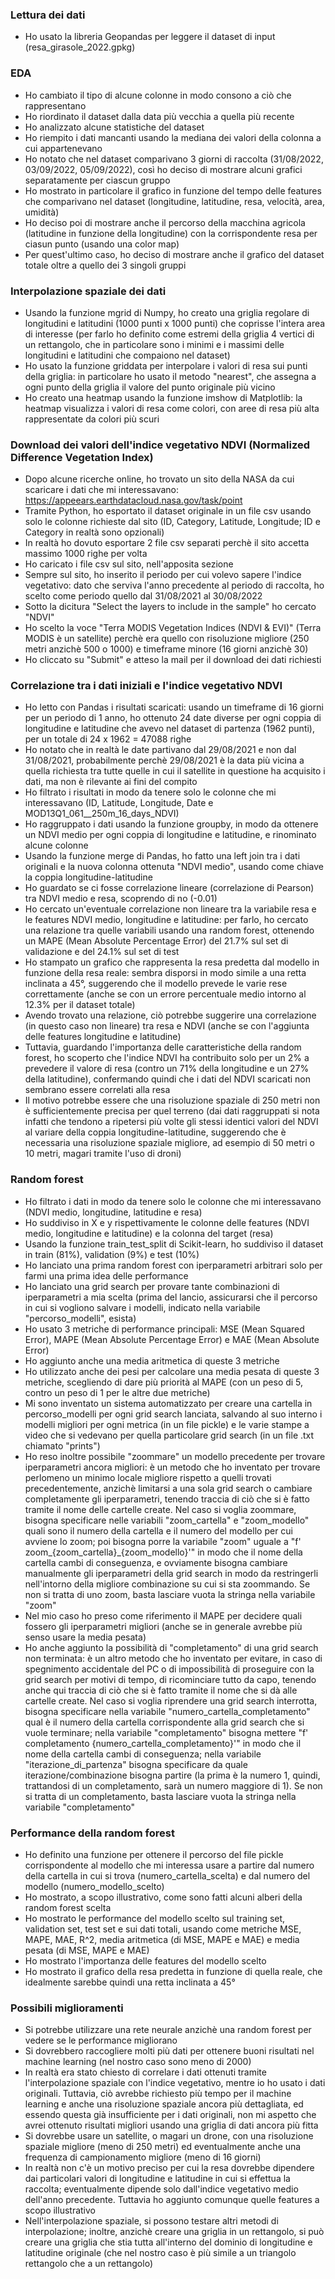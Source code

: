### Lettura dei dati
- Ho usato la libreria Geopandas per leggere il dataset di input (resa_girasole_2022.gpkg)

### EDA
- Ho cambiato il tipo di alcune colonne in modo consono a ciò che rappresentano
- Ho riordinato il dataset dalla data più vecchia a quella più recente
- Ho analizzato alcune statistiche del dataset
- Ho riempito i dati mancanti usando la mediana dei valori della colonna a cui appartenevano
- Ho notato che nel dataset comparivano 3 giorni di raccolta (31/08/2022, 03/09/2022, 05/09/2022), così ho deciso di mostrare alcuni grafici separatamente per ciascun gruppo
- Ho mostrato in particolare il grafico in funzione del tempo delle features che comparivano nel dataset (longitudine, latitudine, resa, velocità, area, umidità)
- Ho deciso poi di mostrare anche il percorso della macchina agricola (latitudine in funzione della longitudine) con la corrispondente resa per ciasun punto (usando una color map)
- Per quest'ultimo caso, ho deciso di mostrare anche il grafico del dataset totale oltre a quello dei 3 singoli gruppi

### Interpolazione spaziale dei dati
- Usando la funzione mgrid di Numpy, ho creato una griglia regolare di longitudini e latitudini (1000 punti x 1000 punti) che coprisse l'intera area di interesse (per farlo ho definito come estremi della griglia 4 vertici di un rettangolo, che in particolare sono i minimi e i massimi delle longitudini e latitudini che compaiono nel dataset)
- Ho usato la funzione griddata per interpolare i valori di resa sui punti della griglia: in particolare ho usato il metodo "nearest", che assegna a ogni punto della griglia il valore del punto originale più vicino
- Ho creato una heatmap usando la funzione imshow di Matplotlib: la heatmap visualizza i valori di resa come colori, con aree di resa più alta rappresentate da colori più scuri

### Download dei valori dell'indice vegetativo NDVI (Normalized Difference Vegetation Index)
- Dopo alcune ricerche online, ho trovato un sito della NASA da cui scaricare i dati che mi interessavano: https://appeears.earthdatacloud.nasa.gov/task/point
- Tramite Python, ho esportato il dataset originale in un file csv usando solo le colonne richieste dal sito (ID, Category, Latitude, Longitude; ID e Category in realtà sono opzionali)
- In realtà ho dovuto esportare 2 file csv separati perchè il sito accetta massimo 1000 righe per volta
- Ho caricato i file csv sul sito, nell'apposita sezione
- Sempre sul sito, ho inserito il periodo per cui volevo sapere l'indice vegetativo: dato che serviva l'anno precedente al periodo di raccolta, ho scelto come periodo quello dal 31/08/2021 al 30/08/2022
- Sotto la dicitura "Select the layers to include in the sample" ho cercato "NDVI"
- Ho scelto la voce "Terra MODIS Vegetation Indices (NDVI & EVI)" (Terra MODIS è un satellite) perchè era quello con risoluzione migliore (250 metri anzichè 500 o 1000) e timeframe minore (16 giorni anzichè 30)
- Ho cliccato su "Submit" e atteso la mail per il download dei dati richiesti

### Correlazione tra i dati iniziali e l'indice vegetativo NDVI
- Ho letto con Pandas i risultati scaricati: usando un timeframe di 16 giorni per un periodo di 1 anno, ho ottenuto 24 date diverse per ogni coppia di longitudine e latitudine che avevo nel dataset di partenza (1962 punti), per un totale di 24 x 1962 = 47088 righe
- Ho notato che in realtà le date partivano dal 29/08/2021 e non dal 31/08/2021, probabilmente perchè 29/08/2021 è la data più vicina a quella richiesta tra tutte quelle in cui il satellite in questione ha acquisito i dati, ma non è rilevante ai fini del compito
- Ho filtrato i risultati in modo da tenere solo le colonne che mi interessavano (ID, Latitude, Longitude, Date e MOD13Q1_061__250m_16_days_NDVI)
- Ho raggruppato i dati usando la funzione groupby, in modo da ottenere un NDVI medio per ogni coppia di longitudine e latitudine, e rinominato alcune colonne
- Usando la funzione merge di Pandas, ho fatto una left join tra i dati originali e la nuova colonna ottenuta "NDVI medio", usando come chiave la coppia longitudine-latitudine
- Ho guardato se ci fosse correlazione lineare (correlazione di Pearson) tra NDVI medio e resa, scoprendo di no (-0.01)
- Ho cercato un'eventuale correlazione non lineare tra la variabile resa e le features NDVI medio, longitudine e latitudine: per farlo, ho cercato una relazione tra quelle variabili usando una random forest, ottenendo un MAPE (Mean Absolute Percentage Error) del 21.7% sul set di validazione e del 24.1% sul set di test
- Ho stampato un grafico che rappresenta la resa predetta dal modello in funzione della resa reale: sembra disporsi in modo simile a una retta inclinata a 45°, suggerendo che il modello prevede le varie rese correttamente (anche se con un errore percentuale medio intorno al 12.3% per il dataset totale)
- Avendo trovato una relazione, ciò potrebbe suggerire una correlazione (in questo caso non lineare) tra resa e NDVI (anche se con l'aggiunta delle features longitudine e latitudine)
- Tuttavia, guardando l'importanza delle caratteristiche della random forest, ho scoperto che l'indice NDVI ha contribuito solo per un 2% a prevedere il valore di resa (contro un 71% della longitudine e un 27% della latitudine), confermando quindi che i dati del NDVI scaricati non sembrano essere correlati alla resa
- Il motivo potrebbe essere che una risoluzione spaziale di 250 metri non è sufficientemente precisa per quel terreno (dai dati raggruppati si nota infatti che tendono a ripetersi più volte gli stessi identici valori del NDVI al variare della coppia longitudine-latitudine, suggerendo che è necessaria una risoluzione spaziale migliore, ad esempio di 50 metri o 10 metri, magari tramite l'uso di droni)

### Random forest
- Ho filtrato i dati in modo da tenere solo le colonne che mi interessavano (NDVI medio, longitudine, latitudine e resa)
- Ho suddiviso in X e y rispettivamente le colonne delle features (NDVI medio, longitudine e latitudine) e la colonna del target (resa)
- Usando la funzione train_test_split di Scikit-learn, ho suddiviso il dataset in train (81%), validation (9%) e test (10%)
- Ho lanciato una prima random forest con iperparametri arbitrari solo per farmi una prima idea delle performance
- Ho lanciato una grid search per provare tante combinazioni di iperparametri a mia scelta (prima del lancio, assicurarsi che il percorso in cui si vogliono salvare i modelli, indicato nella variabile "percorso_modelli", esista)
- Ho usato 3 metriche di performance principali: MSE (Mean Squared Error), MAPE (Mean Absolute Percentage Error) e MAE (Mean Absolute Error)
- Ho aggiunto anche una media aritmetica di queste 3 metriche
- Ho utilizzato anche dei pesi per calcolare una media pesata di queste 3 metriche, scegliendo di dare più priorità al MAPE (con un peso di 5, contro un peso di 1 per le altre due metriche)
- Mi sono inventato un sistema automatizzato per creare una cartella in percorso_modelli per ogni grid search lanciata, salvando al suo interno i modelli migliori per ogni metrica (in un file pickle) e le varie stampe a video che si vedevano per quella particolare grid search (in un file .txt chiamato "prints")
- Ho reso inoltre possibile "zoommare" un modello precedente per trovare iperparametri ancora migliori: è un metodo che ho inventato per trovare perlomeno un minimo locale migliore rispetto a quelli trovati precedentemente, anzichè limitarsi a una sola grid search o cambiare completamente gli iperparametri, tenendo traccia di ciò che si è fatto tramite il nome delle cartelle create. Nel caso si voglia zoommare, bisogna specificare nelle variabili "zoom_cartella" e "zoom_modello" quali sono il numero della cartella e il numero del modello per cui avviene lo zoom; poi bisogna porre la variabile "zoom" uguale a "f' zoom_{zoom_cartella}_{zoom_modello}'" in modo che il nome della cartella cambi di conseguenza, e ovviamente bisogna cambiare manualmente gli iperparametri della grid search in modo da restringerli nell'intorno della migliore combinazione su cui si sta zoommando. Se non si tratta di uno zoom, basta lasciare vuota la stringa nella variabile "zoom"
- Nel mio caso ho preso come riferimento il MAPE per decidere quali fossero gli iperparametri migliori (anche se in generale avrebbe più senso usare la media pesata)
- Ho anche aggiunto la possibilità di "completamento" di una grid search non terminata: è un altro metodo che ho inventato per evitare, in caso di spegnimento accidentale del PC o di impossibilità di proseguire con la grid search per motivi di tempo, di ricominciare tutto da capo, tenendo anche qui traccia di ciò che si è fatto tramite il nome che si dà alle cartelle create. Nel caso si voglia riprendere una grid search interrotta, bisogna specificare nella variabile "numero_cartella_completamento" qual è il numero della cartella corrispondente alla grid search che si vuole terminare; nella variabile "completamento" bisogna mettere "f' completamento {numero_cartella_completamento}'" in modo che il nome della cartella cambi di conseguenza; nella variabile "iterazione_di_partenza" bisogna specificare da quale iterazione/combinazione bisogna partire (la prima è la numero 1, quindi, trattandosi di un completamento, sarà un numero maggiore di 1). Se non si tratta di un completamento, basta lasciare vuota la stringa nella variabile "completamento"

### Performance della random forest
- Ho definito una funzione per ottenere il percorso del file pickle corrispondente al modello che mi interessa usare a partire dal numero della cartella in cui si trova (numero_cartella_scelta) e dal numero del modello (numero_modello_scelto)
- Ho mostrato, a scopo illustrativo, come sono fatti alcuni alberi della random forest scelta
- Ho mostrato le performance del modello scelto sul training set, validation set, test set e sui dati totali, usando come metriche MSE, MAPE, MAE, R^2, media aritmetica (di MSE, MAPE e MAE) e media pesata (di MSE, MAPE e MAE)
- Ho mostrato l'importanza delle features del modello scelto
- Ho mostrato il grafico della resa predetta in funzione di quella reale, che idealmente sarebbe quindi una retta inclinata a 45°

### Possibili miglioramenti
- Si potrebbe utilizzare una rete neurale anzichè una random forest per vedere se le performance migliorano
- Si dovrebbero raccogliere molti più dati per ottenere buoni risultati nel machine learning (nel nostro caso sono meno di 2000)
- In realtà era stato chiesto di correlare i dati ottenuti tramite l'interpolazione spaziale con l'indice vegetativo, mentre io ho usato i dati originali. Tuttavia, ciò avrebbe richiesto più tempo per il machine learning e anche una risoluzione spaziale ancora più dettagliata, ed essendo questa già insufficiente per i dati originali, non mi aspetto che avrei ottenuto risultati migliori usando una griglia di dati ancora più fitta
- Si dovrebbe usare un satellite, o magari un drone, con una risoluzione spaziale migliore (meno di 250 metri) ed eventualmente anche una frequenza di campionamento migliore (meno di 16 giorni)
- In realtà non c'è un motivo preciso per cui la resa dovrebbe dipendere dai particolari valori di longitudine e latitudine in cui si effettua la raccolta; eventualmente dipende solo dall'indice vegetativo medio dell'anno precedente. Tuttavia ho aggiunto comunque quelle features a scopo illustrativo
- Nell'interpolazione spaziale, si possono testare altri metodi di interpolazione; inoltre, anzichè creare una griglia in un rettangolo, si può creare una griglia che stia tutta all'interno del dominio di longitudine e latitudine originale (che nel nostro caso è più simile a un triangolo rettangolo che a un rettangolo)

